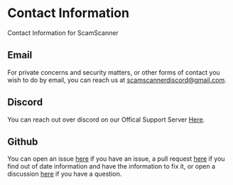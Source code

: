 # Contact Information

Contact Information for ScamScanner

## Email

For private concerns and security matters, or other forms of contact you wish to do by email, you can reach us at
[scamscannerdiscord@gmail.com](mailto:scamscannerdiscord@gmail.com).

## Discord

You can reach out over discord on our Offical Support Server [Here](https://discord.gg/Q8KYEA7sWg).

## Github

You can open an issue [here](https://github.com/Scam-Scanner/Issues-and-Support/issues/new/choose) if you have an issue,
a pull request [here](https://github.com/Scam-Scanner/Issues-and-Support/compare) if you find out of date information
and have the information to fix it, or open a discussion 
[here](https://github.com/Scam-Scanner/Issues-and-Support/discussions/new) if you have a question.
